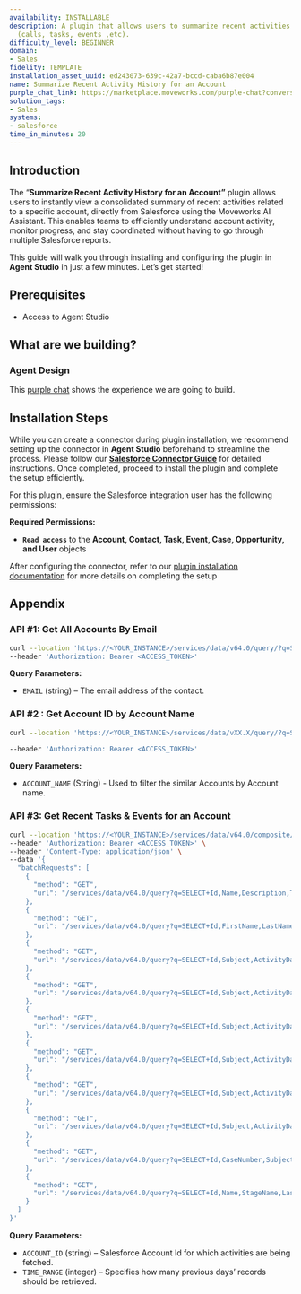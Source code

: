 ```yaml
---
availability: INSTALLABLE
description: A plugin that allows users to summarize recent activities for an account
  (calls, tasks, events ,etc).
difficulty_level: BEGINNER
domain:
- Sales
fidelity: TEMPLATE
installation_asset_uuid: ed243073-639c-42a7-bccd-caba6b87e004
name: Summarize Recent Activity History for an Account
purple_chat_link: https://marketplace.moveworks.com/purple-chat?conversation=%7B%22messages%22%3A%5B%7B%22role%22%3A%22user%22%2C%22parts%22%3A%5B%7B%22richText%22%3A%22I+need+a+summary+of+one+of+my+accounts.%22%7D%5D%7D%2C%7B%22role%22%3A%22assistant%22%2C%22parts%22%3A%5B%7B%22richText%22%3A%22Certainly.+How+would+you+like+to+find+the+account%3F+Please+reply+with+the+number.%22%7D%2C%7B%22richText%22%3A%221.+Select+from+a+list+of+my+accounts%3Cbr+xmlns%3D%5C%22http%3A%2F%2Fwww.w3.org%2F1999%2Fxhtml%5C%22+%2F%3E2.+Search+by+account+name%22%7D%5D%7D%2C%7B%22role%22%3A%22user%22%2C%22parts%22%3A%5B%7B%22richText%22%3A%221%22%7D%5D%7D%2C%7B%22role%22%3A%22assistant%22%2C%22parts%22%3A%5B%7B%22reasoningSteps%22%3A%5B%7B%22status%22%3A%22success%22%2C%22richText%22%3A%22Retrieving+your+accounts+from+Salesforce.%22%7D%5D%7D%2C%7B%22richText%22%3A%22Here+is+a+list+of+your+accounts.+Which+one+would+you+like+a+summary+for%3F+Please+reply+with+the+number.%22%7D%2C%7B%22richText%22%3A%221.+Apex+Solutions%3Cbr+xmlns%3D%5C%22http%3A%2F%2Fwww.w3.org%2F1999%2Fxhtml%5C%22+%2F%3E2.+Global+Exports+Inc.%3Cbr+xmlns%3D%5C%22http%3A%2F%2Fwww.w3.org%2F1999%2Fxhtml%5C%22+%2F%3E3.+Innovatech+Builders%22%7D%5D%7D%2C%7B%22role%22%3A%22user%22%2C%22parts%22%3A%5B%7B%22richText%22%3A%221%22%7D%5D%7D%2C%7B%22role%22%3A%22assistant%22%2C%22parts%22%3A%5B%7B%22richText%22%3A%22Okay%2C+I+will+generate+a+summary+for+%3Cb+xmlns%3D%5C%22http%3A%2F%2Fwww.w3.org%2F1999%2Fxhtml%5C%22%3EApex+Solutions%3C%2Fb%3E.+How+far+back+should+I+look+for+recent+activities%3F+You+can+reply+with+a+number+of+days+%28e.g.%2C+30%2C+90%29.%22%7D%5D%7D%2C%7B%22role%22%3A%22user%22%2C%22parts%22%3A%5B%7B%22richText%22%3A%2230%22%7D%5D%7D%2C%7B%22role%22%3A%22assistant%22%2C%22parts%22%3A%5B%7B%22reasoningSteps%22%3A%5B%7B%22status%22%3A%22success%22%2C%22richText%22%3A%22Querying+Salesforce+for+Apex+Solutions+summary+and+activities+for+the+last+30+days.%22%7D%5D%7D%2C%7B%22richText%22%3A%22Here+is+the+summary+for+%3Cb+xmlns%3D%5C%22http%3A%2F%2Fwww.w3.org%2F1999%2Fxhtml%5C%22%3EApex+Solutions%3C%2Fb%3E%3A%3Cbr+xmlns%3D%5C%22http%3A%2F%2Fwww.w3.org%2F1999%2Fxhtml%5C%22+%2F%3E%3Cbr+xmlns%3D%5C%22http%3A%2F%2Fwww.w3.org%2F1999%2Fxhtml%5C%22+%2F%3E%3Cb+xmlns%3D%5C%22http%3A%2F%2Fwww.w3.org%2F1999%2Fxhtml%5C%22%3EKey+Contacts%3C%2Fb%3E%3Cul+xmlns%3D%5C%22http%3A%2F%2Fwww.w3.org%2F1999%2Fxhtml%5C%22%3E%3Cli%3EJohn+Smith%2C+VP+of+Operations%3C%2Fli%3E%3Cli%3EEmily+White%2C+Director+of+IT%3C%2Fli%3E%3C%2Ful%3E%3Cb+xmlns%3D%5C%22http%3A%2F%2Fwww.w3.org%2F1999%2Fxhtml%5C%22%3EOpen+Opportunities%3C%2Fb%3E%3Cul+xmlns%3D%5C%22http%3A%2F%2Fwww.w3.org%2F1999%2Fxhtml%5C%22%3E%3Cli%3EName%3A+Project+Highlander+Expansion%3C%2Fli%3E%3Cli%3EStage%3A+Proposal%2FPrice+Quote%3C%2Fli%3E%3Cli%3EAmount%3A+%24150%2C000%3C%2Fli%3E%3C%2Ful%3E%3Cb+xmlns%3D%5C%22http%3A%2F%2Fwww.w3.org%2F1999%2Fxhtml%5C%22%3ERecent+Activity+%28Last+30+Days%29%3C%2Fb%3E%3Cul+xmlns%3D%5C%22http%3A%2F%2Fwww.w3.org%2F1999%2Fxhtml%5C%22%3E%3Cli%3E%3Cb%3ESeptember+8%2C+2025+%28Call%29%3A%3C%2Fb%3E+Logged+by+Jane+Doe.+Subject%3A+%5C%22Discussed+Q4+implementation.%5C%22%3C%2Fli%3E%3Cli%3E%3Cb%3ESeptember+5%2C+2025+%28Event%29%3A%3C%2Fb%3E+Logged+by+John+Smith.+Subject%3A+%5C%22Project+Phoenix+Kick-off+Meeting.%5C%22%3C%2Fli%3E%3Cli%3E%3Cb%3EAugust+27%2C+2025+%28Task%29%3A%3C%2Fb%3E+Created+by+Jane+Doe.+Subject%3A+%5C%22Send+updated+pricing+sheet.%5C%22+Status%3A+%3Ci%3ECompleted%3C%2Fi%3E.%3C%2Fli%3E%3C%2Ful%3E%3Cb+xmlns%3D%5C%22http%3A%2F%2Fwww.w3.org%2F1999%2Fxhtml%5C%22%3EOpen+Support+Cases%3C%2Fb%3E%3Cul+xmlns%3D%5C%22http%3A%2F%2Fwww.w3.org%2F1999%2Fxhtml%5C%22%3E%3Cli%3ECase+%230018432%3A+Integration+question+regarding+API+limits.+Status%3A+%3Ci%3EPending+Engineering%3C%2Fi%3E.%3C%2Fli%3E%3C%2Ful%3EThis+is+the+complete+summary+for+the+account.%22%7D%2C%7B%22citations%22%3A%5B%7B%22connectorName%22%3A%22salesforce%22%2C%22citationTitle%22%3A%22Apex+Solutions%22%7D%5D%7D%5D%7D%5D%7D
solution_tags:
- Sales
systems:
- salesforce
time_in_minutes: 20
---
```


## Introduction

The “**Summarize Recent Activity History for an Account”** plugin allows users to instantly view a consolidated summary of recent activities related to a specific account, directly from Salesforce using the Moveworks AI Assistant. This enables teams to efficiently understand account activity, monitor progress, and stay coordinated without having to go through multiple Salesforce reports.

This guide will walk you through installing and configuring the plugin in **Agent Studio** in just a few minutes. Let’s get started!

## **Prerequisites**

- Access to Agent Studio

## **What are we building?**

### Agent Design

This [purple chat](https://marketplace.moveworks.com/purple-chat?conversation=%7B%22messages%22%3A%5B%7B%22role%22%3A%22user%22%2C%22parts%22%3A%5B%7B%22richText%22%3A%22I+need+a+summary+of+one+of+my+accounts.%22%7D%5D%7D%2C%7B%22role%22%3A%22assistant%22%2C%22parts%22%3A%5B%7B%22richText%22%3A%22Certainly.+How+would+you+like+to+find+the+account%3F+Please+reply+with+the+number.%22%7D%2C%7B%22richText%22%3A%221.+Select+from+a+list+of+my+accounts%3Cbr+xmlns%3D%5C%22http%3A%2F%2Fwww.w3.org%2F1999%2Fxhtml%5C%22+%2F%3E2.+Search+by+account+name%22%7D%5D%7D%2C%7B%22role%22%3A%22user%22%2C%22parts%22%3A%5B%7B%22richText%22%3A%221%22%7D%5D%7D%2C%7B%22role%22%3A%22assistant%22%2C%22parts%22%3A%5B%7B%22reasoningSteps%22%3A%5B%7B%22status%22%3A%22success%22%2C%22richText%22%3A%22Retrieving+your+accounts+from+Salesforce.%22%7D%5D%7D%2C%7B%22richText%22%3A%22Here+is+a+list+of+your+accounts.+Which+one+would+you+like+a+summary+for%3F+Please+reply+with+the+number.%22%7D%2C%7B%22richText%22%3A%221.+Apex+Solutions%3Cbr+xmlns%3D%5C%22http%3A%2F%2Fwww.w3.org%2F1999%2Fxhtml%5C%22+%2F%3E2.+Global+Exports+Inc.%3Cbr+xmlns%3D%5C%22http%3A%2F%2Fwww.w3.org%2F1999%2Fxhtml%5C%22+%2F%3E3.+Innovatech+Builders%22%7D%5D%7D%2C%7B%22role%22%3A%22user%22%2C%22parts%22%3A%5B%7B%22richText%22%3A%221%22%7D%5D%7D%2C%7B%22role%22%3A%22assistant%22%2C%22parts%22%3A%5B%7B%22richText%22%3A%22Okay%2C+I+will+generate+a+summary+for+%3Cb+xmlns%3D%5C%22http%3A%2F%2Fwww.w3.org%2F1999%2Fxhtml%5C%22%3EApex+Solutions%3C%2Fb%3E.+How+far+back+should+I+look+for+recent+activities%3F+You+can+reply+with+a+number+of+days+%28e.g.%2C+30%2C+90%29.%22%7D%5D%7D%2C%7B%22role%22%3A%22user%22%2C%22parts%22%3A%5B%7B%22richText%22%3A%2230%22%7D%5D%7D%2C%7B%22role%22%3A%22assistant%22%2C%22parts%22%3A%5B%7B%22reasoningSteps%22%3A%5B%7B%22status%22%3A%22success%22%2C%22richText%22%3A%22Querying+Salesforce+for+Apex+Solutions+summary+and+activities+for+the+last+30+days.%22%7D%5D%7D%2C%7B%22richText%22%3A%22Here+is+the+summary+for+%3Cb+xmlns%3D%5C%22http%3A%2F%2Fwww.w3.org%2F1999%2Fxhtml%5C%22%3EApex+Solutions%3C%2Fb%3E%3A%3Cbr+xmlns%3D%5C%22http%3A%2F%2Fwww.w3.org%2F1999%2Fxhtml%5C%22+%2F%3E%3Cbr+xmlns%3D%5C%22http%3A%2F%2Fwww.w3.org%2F1999%2Fxhtml%5C%22+%2F%3E%3Cb+xmlns%3D%5C%22http%3A%2F%2Fwww.w3.org%2F1999%2Fxhtml%5C%22%3EKey+Contacts%3C%2Fb%3E%3Cul+xmlns%3D%5C%22http%3A%2F%2Fwww.w3.org%2F1999%2Fxhtml%5C%22%3E%3Cli%3EJohn+Smith%2C+VP+of+Operations%3C%2Fli%3E%3Cli%3EEmily+White%2C+Director+of+IT%3C%2Fli%3E%3C%2Ful%3E%3Cb+xmlns%3D%5C%22http%3A%2F%2Fwww.w3.org%2F1999%2Fxhtml%5C%22%3EOpen+Opportunities%3C%2Fb%3E%3Cul+xmlns%3D%5C%22http%3A%2F%2Fwww.w3.org%2F1999%2Fxhtml%5C%22%3E%3Cli%3EName%3A+Project+Highlander+Expansion%3C%2Fli%3E%3Cli%3EStage%3A+Proposal%2FPrice+Quote%3C%2Fli%3E%3Cli%3EAmount%3A+%24150%2C000%3C%2Fli%3E%3C%2Ful%3E%3Cb+xmlns%3D%5C%22http%3A%2F%2Fwww.w3.org%2F1999%2Fxhtml%5C%22%3ERecent+Activity+%28Last+30+Days%29%3C%2Fb%3E%3Cul+xmlns%3D%5C%22http%3A%2F%2Fwww.w3.org%2F1999%2Fxhtml%5C%22%3E%3Cli%3E%3Cb%3ESeptember+8%2C+2025+%28Call%29%3A%3C%2Fb%3E+Logged+by+Jane+Doe.+Subject%3A+%5C%22Discussed+Q4+implementation.%5C%22%3C%2Fli%3E%3Cli%3E%3Cb%3ESeptember+5%2C+2025+%28Event%29%3A%3C%2Fb%3E+Logged+by+John+Smith.+Subject%3A+%5C%22Project+Phoenix+Kick-off+Meeting.%5C%22%3C%2Fli%3E%3Cli%3E%3Cb%3EAugust+27%2C+2025+%28Task%29%3A%3C%2Fb%3E+Created+by+Jane+Doe.+Subject%3A+%5C%22Send+updated+pricing+sheet.%5C%22+Status%3A+%3Ci%3ECompleted%3C%2Fi%3E.%3C%2Fli%3E%3C%2Ful%3E%3Cb+xmlns%3D%5C%22http%3A%2F%2Fwww.w3.org%2F1999%2Fxhtml%5C%22%3EOpen+Support+Cases%3C%2Fb%3E%3Cul+xmlns%3D%5C%22http%3A%2F%2Fwww.w3.org%2F1999%2Fxhtml%5C%22%3E%3Cli%3ECase+%230018432%3A+Integration+question+regarding+API+limits.+Status%3A+%3Ci%3EPending+Engineering%3C%2Fi%3E.%3C%2Fli%3E%3C%2Ful%3EThis+is+the+complete+summary+for+the+account.%22%7D%2C%7B%22citations%22%3A%5B%7B%22connectorName%22%3A%22salesforce%22%2C%22citationTitle%22%3A%22Apex+Solutions%22%7D%5D%7D%5D%7D%5D%7D) shows the experience we are going to build.

## Installation Steps

While you can create a connector during plugin installation, we recommend setting up the connector in **Agent Studio** beforehand to streamline the process. Please follow our [**Salesforce Connector Guide**](https://marketplace.moveworks.com/connectors/salesforce?hist=home%2Cplgn.salesforce-create-campaign-inside-account%2Cbrws#how-to-implement) for detailed instructions. Once completed, proceed to install the plugin and complete the setup efficiently.

For this plugin, ensure the Salesforce integration user has the following permissions:

**Required Permissions:**

- **`Read access`** to the **Account, Contact, Task, Event, Case, Opportunity, and User** objects

After configuring the connector, refer to our [plugin installation documentation](https://help.moveworks.com/docs/ai-agent-marketplace-installation) for more details on completing the setup

## **Appendix**

### **API #1: Get All Accounts By Email**

```bash
curl --location 'https://<YOUR_INSTANCE>/services/data/v64.0/query/?q=SELECT+Id%2C+Name%2C+Type%2C+Industry%2C+CreatedDate+FROM+Account+WHERE+Id+IN+(SELECT+AccountId+FROM+Contact+WHERE+Email%3D%27{{EMAIL}}%27)+ORDER+BY+CreatedDate+DESC' \
--header 'Authorization: Bearer <ACCESS_TOKEN>'

```

**Query Parameters:**

- `EMAIL` (string) – The email address of the contact.

### **API #2 : Get Account ID by Account Name**

```bash
curl --location 'https://<YOUR_INSTANCE>/services/data/vXX.X/query/?q=SELECT+Id%2CName%2CAccountNumber%2CAccountSource%2CType%2CWebsite%2COwner.Name%2CIndustry%2CNumberOfEmployees%2CPhone+FROM+Account+WHERE+Name+LIKE+%27%{{ACCOUNT_NAME}}%%27+ORDER+BY+CreatedDate+DESC' \\

--header 'Authorization: Bearer <ACCESS_TOKEN>'
```

**Query Parameters:**

- `ACCOUNT_NAME` (String) - Used to filter the similar Accounts by Account name.

### API #3: Get Recent Tasks & Events for an Account

```bash
curl --location 'https://<YOUR_INSTANCE>/services/data/v64.0/composite/batch' \
--header 'Authorization: Bearer <ACCESS_TOKEN>' \
--header 'Content-Type: application/json' \
--data '{
  "batchRequests": [
    {
      "method": "GET",
      "url": "/services/data/v64.0/query?q=SELECT+Id,Name,Description,Type,Industry,LastActivityDate,LastModifiedDate+FROM+Account+WHERE+Id='\''{{ACCOUNT_ID}}'\''"
    },
    {
      "method": "GET",
      "url": "/services/data/v64.0/query?q=SELECT+Id,FirstName,LastName,Email,Phone,Title,Owner.Name,LastModifiedDate+FROM+Contact+WHERE+AccountId='\''{{ACCOUNT_ID}}'\''+AND+LastModifiedDate=LAST_N_DAYS:{{TIME_RANGE}}+ORDER+BY+LastModifiedDate+DESC"
    },
    {
      "method": "GET",
      "url": "/services/data/v64.0/query?q=SELECT+Id,Subject,ActivityDate,Status,Owner.Name,Who.Name,What.Name+FROM+Task+WHERE+WhatId='\''{{ACCOUNT_ID}}'\''+AND+LastModifiedDate=LAST_N_DAYS:{{TIME_RANGE}}+ORDER+BY+LastModifiedDate+DESC"
    },
    {
      "method": "GET",
      "url": "/services/data/v64.0/query?q=SELECT+Id,Subject,ActivityDate,Status,Owner.Name,Who.Name,What.Name+FROM+Task+WHERE+WhoId+IN+(SELECT+Id+FROM+Contact+WHERE+AccountId='\''{{ACCOUNT_ID}}'\'' )+AND+LastModifiedDate=LAST_N_DAYS:{{TIME_RANGE}}+ORDER+BY+LastModifiedDate+DESC"
    },
    {
      "method": "GET",
      "url": "/services/data/v64.0/query?q=SELECT+Id,Subject,ActivityDate,Status,Owner.Name,Who.Name,What.Name+FROM+Task+WHERE+WhatId+IN+(SELECT+Id+FROM+Opportunity+WHERE+AccountId='\''{{ACCOUNT_ID}}'\'' )+AND+LastModifiedDate=LAST_N_DAYS:{{TIME_RANGE}}+ORDER+BY+LastModifiedDate+DESC"
    },
    {
      "method": "GET",
      "url": "/services/data/v64.0/query?q=SELECT+Id,Subject,ActivityDate,DurationInMinutes,Owner.Name,Who.Name,What.Name+FROM+Event+WHERE+WhatId='\''{{ACCOUNT_ID}}'\''+AND+LastModifiedDate=LAST_N_DAYS:{{TIME_RANGE}}+ORDER+BY+LastModifiedDate+DESC"
    },
    {
      "method": "GET",
      "url": "/services/data/v64.0/query?q=SELECT+Id,Subject,ActivityDate,DurationInMinutes,Owner.Name,Who.Name,What.Name+FROM+Event+WHERE+WhoId+IN+(SELECT+Id+FROM+Contact+WHERE+AccountId='\''{{ACCOUNT_ID}}'\'' )+AND+LastModifiedDate=LAST_N_DAYS:{{TIME_RANGE}}+ORDER+BY+LastModifiedDate+DESC"
    },
    {
      "method": "GET",
      "url": "/services/data/v64.0/query?q=SELECT+Id,Subject,ActivityDate,DurationInMinutes,Owner.Name,Who.Name,What.Name+FROM+Event+WHERE+WhatId+IN+(SELECT+Id+FROM+Opportunity+WHERE+AccountId='\''{{ACCOUNT_ID}}'\'' )+AND+LastModifiedDate=LAST_N_DAYS:{{TIME_RANGE}}+ORDER+BY+LastModifiedDate+DESC"
    },
    {
      "method": "GET",
      "url": "/services/data/v64.0/query?q=SELECT+Id,CaseNumber,Subject,LastModifiedDate,Status,Priority,CreatedDate,ClosedDate,Owner.Name+FROM+Case+WHERE+AccountId='\''{{ACCOUNT_ID}}'\''+AND+LastModifiedDate=LAST_N_DAYS:{{TIME_RANGE}}+ORDER+BY+LastModifiedDate+DESC"
    },
    {
      "method": "GET",
      "url": "/services/data/v64.0/query?q=SELECT+Id,Name,StageName,LastModifiedDate,Amount,CloseDate,Owner.Name,CreatedDate+FROM+Opportunity+WHERE+AccountId='\''{{ACCOUNT_ID}}'\''+AND+LastModifiedDate=LAST_N_DAYS:{{TIME_RANGE}}+ORDER+BY+LastModifiedDate+DESC"
    }
  ]
}'
```

**Query Parameters:**

- `ACCOUNT_ID` (string) – Salesforce Account Id for which activities are being fetched.
- `TIME_RANGE` (integer) – Specifies how many previous days’ records should be retrieved.